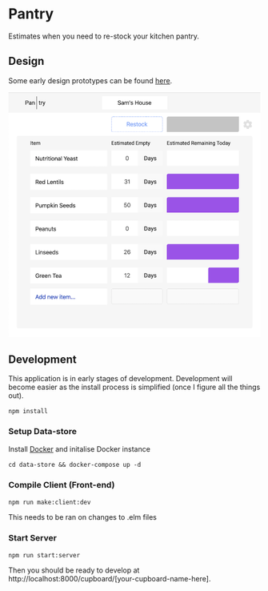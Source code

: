 # Pantry
Estimates when you need to re-stock your kitchen pantry.

## Design
Some early design prototypes can be found [here](https://www.figma.com/proto/PB3uVQbeSEQ14qQO4hrPionR/Pantry?node-id=103%3A0&viewport=407%2C321%2C0.249057&scaling=min-zoom).

![Preview Screenshot of Pantry](https://github.com/samic8/pantry/raw/master/assets/pantry-preview.png)

## Development
This application is in early stages of development. Development will become easier as the install process is simplified (once I figure all the things out).
```
npm install
```
### Setup Data-store
Install [Docker](https://docs.docker.com/) and initalise Docker instance
```
cd data-store && docker-compose up -d
```
### Compile Client (Front-end)
```
npm run make:client:dev
```
This needs to be ran on changes to .elm files
### Start Server
```
npm run start:server
```

Then you should be ready to develop at http://localhost:8000/cupboard/[your-cupboard-name-here]. 

